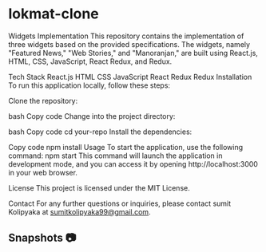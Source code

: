 # lokmat-clone

Widgets Implementation
This repository contains the implementation of three widgets based on the provided specifications. The widgets, namely "Featured News," "Web Stories," and "Manoranjan," are built using React.js, HTML, CSS, JavaScript, React Redux, and Redux.

Tech Stack
React.js
HTML
CSS
JavaScript
React Redux
Redux
Installation
To run this application locally, follow these steps:

Clone the repository:

bash
Copy code
Change into the project directory:

bash
Copy code
cd your-repo
Install the dependencies:

Copy code
npm install
Usage
To start the application, use the following command:
npm start
This command will launch the application in development mode, and you can access it by opening http://localhost:3000 in your web browser.


License
This project is licensed under the MIT License.

Contact
For any further questions or inquiries, please contact sumit Kolipyaka at sumitkolipyaka99@gmail.com.


## Snapshots :camera: 







